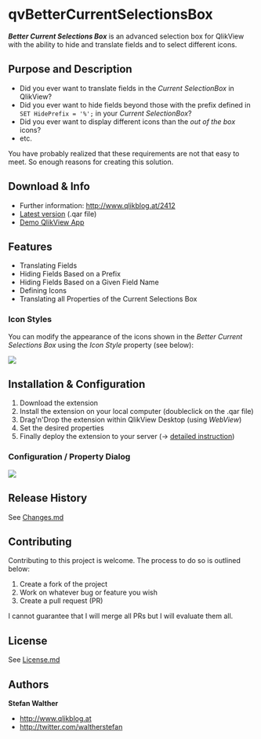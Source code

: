 # qvBetterCurrentSelectionsBox
**_Better Current Selections Box_** is an advanced selection box for QlikView with the ability to hide and translate fields and to select different icons.

## Purpose and Description
* Did you ever want to translate fields in the _Current SelectionBox_ in QlikView?
* Did you ever want to hide fields beyond those with the prefix defined in `SET HidePrefix = '%';` in your _Current SelectionBox_?
* Did you ever want to display different icons than the _out of the box_ icons?
* etc.

You have probably realized that these requirements are not that easy to meet. So enough reasons for creating this solution.

## Download & Info

* Further information: http://www.qlikblog.at/2412
* [Latest version](https://github.com/stefanwalther/qvBetterCurrentSelectionsBox/raw/master/build/BetterCurrentSelectionsBox_latest.qar) (.qar file)
* [Demo QlikView App](https://github.com/stefanwalther/qvBetterCurrentSelectionsBox/raw/gh-pages/demo/BetterCurrentSelectionsBox_App_v1.0.qvw)

## Features

* Translating Fields
* Hiding Fields Based on a Prefix
* Hiding Fields Based on a Given Field Name
* Defining Icons
* Translating all Properties of the Current Selections Box

### Icon Styles

You can modify the appearance of the icons shown in the _Better Current Selections Box_ using the _Icon Style_ property (see below):

![](https://raw.githubusercontent.com/stefanwalther/qvBetterCurrentSelectionsBox/gh-pages/images/BetterCurrentSelectionsBox_Styles.png)

## Installation & Configuration

1. Download the extension
2. Install the extension on your local computer (doubleclick on the .qar file)
3. Drag'n'Drop the extension within QlikView Desktop (using _WebView_)
4. Set the desired properties
7. Finally deploy the extension to your server (-> [detailed instruction](http://www.qlikblog.at/1597/qliktip-40-installingdeploying-qlikview-extensions/))

### Configuration / Property Dialog

![](https://raw.githubusercontent.com/stefanwalther/qvBetterCurrentSelectionsBox/gh-pages/images/BetterCurrentSelectionsBox_PropertyDialog.png)

## Release History

See [Changes.md](CHANGES.md)

## Contributing

Contributing to this project is welcome. The process to do so is outlined below:

1. Create a fork of the project
2. Work on whatever bug or feature you wish
3. Create a pull request (PR)

I cannot guarantee that I will merge all PRs but I will evaluate them all.

## License

See [License.md](LICENSE.md)

## Authors

**Stefan Walther**
* http://www.qlikblog.at
* http://twitter.com/waltherstefan